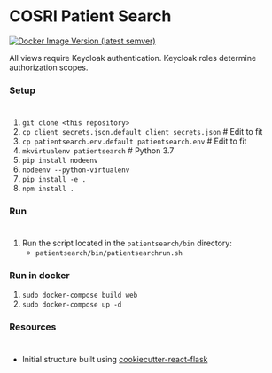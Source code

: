 # COSRI Patient Search

[![Docker Image Version (latest semver)](https://img.shields.io/docker/v/uwcirg/cosri-patientsearch?label=latest%20release&sort=semver)](https://hub.docker.com/repository/docker/uwcirg/cosri-patientsearch)

All views require Keycloak authentication.  Keycloak roles determine authorization scopes.

### Setup
#
1) `git clone <this repository>`
2) `cp client_secrets.json.default client_secrets.json`  # Edit to fit
3) `cp patientsearch.env.default patientsearch.env`  # Edit to fit
4) `mkvirtualenv patientsearch`  # Python 3.7
5) `pip install nodeenv`
6) `nodeenv --python-virtualenv`
7) `pip install -e .`
8) `npm install .`

### Run
#
1) Run the script located in the `patientsearch/bin` directory:
   * `patientsearch/bin/patientsearchrun.sh`

### Run in docker
1) `sudo docker-compose build web`
2) `sudo docker-compose up -d`

### Resources
#
* Initial structure built using [cookiecutter-react-flask](https://github.com/arberx/cookiecutter-react-flask)
